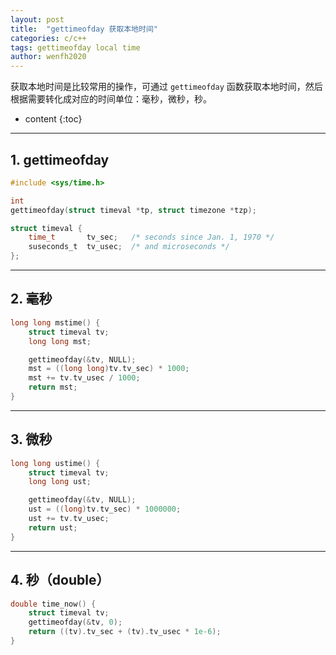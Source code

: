```yaml
---
layout: post
title:  "gettimeofday 获取本地时间"
categories: c/c++
tags: gettimeofday local time
author: wenfh2020
---
```


获取本地时间是比较常用的操作，可通过 `gettimeofday` 函数获取本地时间，然后根据需要转化成对应的时间单位：毫秒，微秒，秒。



* content
{:toc}

---

## 1. gettimeofday

```c
#include <sys/time.h>

int
gettimeofday(struct timeval *tp, struct timezone *tzp);

struct timeval {
    time_t       tv_sec;   /* seconds since Jan. 1, 1970 */
    suseconds_t  tv_usec;  /* and microseconds */
};
```

---

## 2. 毫秒

```c
long long mstime() {
    struct timeval tv;
    long long mst;

    gettimeofday(&tv, NULL);
    mst = ((long long)tv.tv_sec) * 1000;
    mst += tv.tv_usec / 1000;
    return mst;
}
```

---

## 3. 微秒

```c
long long ustime() {
    struct timeval tv;
    long long ust;

    gettimeofday(&tv, NULL);
    ust = ((long)tv.tv_sec) * 1000000;
    ust += tv.tv_usec;
    return ust;
}

```

---

## 4. 秒（double）

```c
double time_now() {
    struct timeval tv;
    gettimeofday(&tv, 0);
    return ((tv).tv_sec + (tv).tv_usec * 1e-6);
}
```
